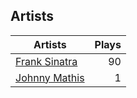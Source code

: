 ## Artists
Artists | Plays 
----- | -----: 
[Frank Sinatra](/artists/frank-sinatra-739) | 90
[Johnny Mathis](/artists/johnny-mathis-14581) | 1

